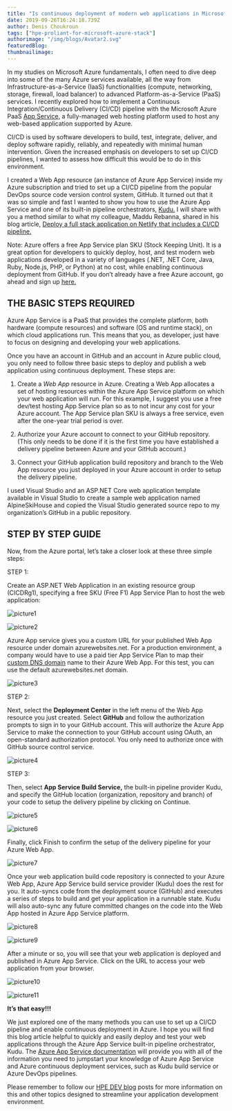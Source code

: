```yaml
---
title: "Is continuous deployment of modern web applications in Microsoft Azure really so difficult? "
date: 2019-09-26T16:24:18.739Z
author: Denis Choukroun 
tags: ["hpe-proliant-for-microsoft-azure-stack"]
authorimage: "/img/blogs/Avatar2.svg"
featuredBlog:
thumbnailimage:
---
```

In my studies on Microsoft Azure fundamentals, I often need to dive deep into some of the many Azure services available, all the way from Infrastructure-as-a-Service (IaaS) functionalities (compute, networking, storage, firewall, load balancer) to advanced Platform-as-a-Service (PaaS) services. I recently explored how to implement a Continuous Integration/Continuous Delivery (CI/CD) pipeline with the Microsoft Azure PaaS [App Service,](https://docs.microsoft.com/en-us/azure/app-service/overview) a fully-managed web hosting platform used to host any web-based application supported by Azure.

CI/CD is used by software developers to build, test, integrate, deliver, and deploy software rapidly, reliably, and repeatedly with minimal human intervention. Given the increased emphasis on developers to set up CI/CD pipelines, I wanted to assess how difficult this would be to do in this environment.

I created a Web App resource (an instance of Azure App Service) inside my Azure subscription and tried to set up a CI/CD pipeline from the popular DevOps source code version control system, GitHub. It turned out that it was so simple and fast I wanted to show you how to use the Azure App Service and one of its built-in pipeline orchestrators, [Kudu.](https://github.com/projectkudu/kudu/wiki) I will share with you a method similar to what my colleague, Maddu Rebanna, shared in his blog article, [Deploy a full stack application on Netlify that includes a CI/CD pipeline.](https://developer.hpe.com/blog/deploy-a-full-stack-application-on-netlify-that-includes-a-cicd-pipeline) 

Note: Azure offers a free App Service plan SKU (Stock Keeping Unit). It is a great option for developers to quickly deploy, host, and test modern web applications developed in a variety of languages (.NET, .NET Core, Java, Ruby, Node.js, PHP, or Python) at no cost, while enabling continuous deployment from GitHub. If you don’t already have a free Azure account, go ahead and sign up [here.](https://azure.microsoft.com/en-us/free/)  

## THE BASIC STEPS REQUIRED

Azure App Service is a PaaS that provides the complete platform, both hardware (compute resources) and software (OS and runtime stack), on which cloud applications run. This means that you, as developer, just have to focus on designing and developing your web applications.

Once you have an account in GitHub and an account in Azure public cloud, you only need to follow three basic steps to deploy and publish a web application using continuous deployment. These steps are:

   1. Create a *Web App* resource in Azure. Creating a Web App allocates a set of hosting resources within the Azure App Service platform on which your web application will run. For this example, I suggest you use a free dev/test hosting App Service plan so as to not incur any cost for your Azure account. The App Service plan SKU is always a free service, even after the one-year trial period is over.

   2. Authorize your Azure account to connect to your GitHub repository. (This only needs to be done if it is the first time you have established a delivery pipeline between Azure and your GitHub account.)

   3. Connect your GitHub application build repository and branch to the Web App resource you just deployed in your Azure account in order to setup the delivery pipeline.

I used Visual Studio and an ASP.NET Core web application template available in Visual Studio to create a sample web application named AlpineSkiHouse and copied the Visual Studio generated source repo to my organization’s GitHub in a public repository.

## STEP BY STEP GUIDE

Now, from the Azure portal, let’s take a closer look at these three simple steps:

STEP 1:

Create an ASP.NET Web Application in an existing resource group (CICDRg1), specifying a free SKU (Free F1) App Service Plan to host the web application:



![picture1](https://hpe-developer-portal.s3.amazonaws.com/uploads/media/2019/8/picture1-1569515900610.png)



![picture2](https://hpe-developer-portal.s3.amazonaws.com/uploads/media/2019/8/picture2-1569515891835.png)

Azure App service gives you a custom URL for your published Web App resource under domain azurewebsites.net. For a production environment, a company would have to use a paid tier App Service Plan to map their [custom DNS domain](https://docs.microsoft.com/en-us/azure/app-service/app-service-web-tutorial-custom-domain) name to their Azure Web App. For this test, you can use the default azurewebsites.net domain. 

![picture3](https://hpe-developer-portal.s3.amazonaws.com/uploads/media/2019/8/picture3-1569515886048.png)

STEP 2:

Next, select the __Deployment Center__ in the left menu of the Web App resource you just created. Select __GitHub__ and follow the authorization prompts to sign in to your GitHub account. This will authorize the Azure App Service to make the connection to your GitHub account using OAuth, an open-standard authorization protocol. You only need to authorize once with GitHub source control service. 


![picture4](https://hpe-developer-portal.s3.amazonaws.com/uploads/media/2019/8/picture4-1569515878902.png)

STEP 3:

Then, select __App Service Build Service,__ the built-in pipeline provider Kudu, and specify the GitHub location (organization, repository and branch) of your code to setup the delivery pipeline by clicking on Continue.


![picture5](https://hpe-developer-portal.s3.amazonaws.com/uploads/media/2019/8/picture5-1569515872332.png)



![picture6](https://hpe-developer-portal.s3.amazonaws.com/uploads/media/2019/8/picture6-1569515866508.png)

Finally, click Finish to confirm the setup of the delivery pipeline for your Azure Web App.

![picture7](https://hpe-developer-portal.s3.amazonaws.com/uploads/media/2019/8/picture7-1569515859003.png)

Once your web application build code repository is connected to your Azure Web App, Azure App Service build service provider (Kudu) does the rest for you. It auto-syncs code from the deployment source (GitHub) and executes a series of steps to build and get your application in a runnable state. Kudu will also auto-sync any future committed changes on the code into the Web App hosted in Azure App Service platform.

![picture8](https://hpe-developer-portal.s3.amazonaws.com/uploads/media/2019/8/picture8-1569515852645.png)



![picture9](https://hpe-developer-portal.s3.amazonaws.com/uploads/media/2019/8/picture9-1569515845266.png)


After a minute or so, you will see that your web application is deployed and published in Azure App Service. Click on the URL to access your web application from your browser.


![picture10](https://hpe-developer-portal.s3.amazonaws.com/uploads/media/2019/8/picture10-1569515838569.png)



![picture11](https://hpe-developer-portal.s3.amazonaws.com/uploads/media/2019/8/picture11-1569515830186.png)

__It’s that easy!!!__

We just explored one of the many methods you can use to set up a CI/CD pipeline and enable continuous deployment in Azure. I hope you will find this blog article helpful to quickly and easily deploy and test your web applications through the Azure App Service built-in pipeline orchestrator, Kudu. The [Azure App Service documentation](https://docs.microsoft.com/en-us/azure/app-service/) will provide you with all of the information you need to jumpstart your knowledge of Azure App Service and Azure continuous deployment services, such as Kudu build service or Azure DevOps pipelines. 

Please remember to follow our [HPE DEV blog](https://developer.hpe.com/blog) posts for more information on this and other topics designed to streamline your application development environment.
